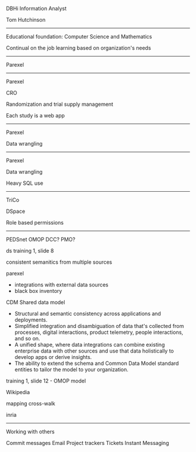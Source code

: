 DBHi Information Analyst

Tom Hutchinson

---

Educational foundation: Computer Science and Mathematics

Continual on the job learning based on organization's needs

---

Parexel

---

Parexel

CRO

Randomization and trial supply management

Each study is a web app

---

Parexel

Data wrangling

---

Parexel

Data wrangling

Heavy SQL use

---

TriCo

DSpace

Role based permissions

---

PEDSnet OMOP
DCC?
PMO?

ds training 1, slide 8

consistent semanitics from multiple sources

parexel
* integrations with external data sources
* black box inventory

CDM
Shared data model 
* Structural and semantic consistency across applications and deployments.
* Simplified integration and disambiguation of data that's collected from processes, digital interactions, product telemetry, people interactions, and so on.
* A unified shape, where data integrations can combine existing enterprise data with other sources and use that data holistically to develop apps or derive insights.
* The ability to extend the schema and Common Data Model standard entities to tailor the model to your organization.

training 1, slide 12 - OMOP model

Wikipedia

mapping
cross-walk

inria

---

Working with others

Commit messages
Email
Project trackers
Tickets
Instant Messaging
